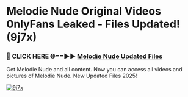 # Melodie Nude Original Videos 0nlyFans Leaked - Files Updated! (9j7x)

<h3>🔴 CLICK HERE 🌐==►► <a href="https://tinyurl.com/y5r63du9" rel="nofollow">Melodie Nude Updated Files</a></h3>

Get Melodie Nude and all content. Now you can access all videos and pictures of Melodie Nude. New Updated Files 2025!

[![9j7x](https://i.imgur.com/UVo9nyh.gif)](https://tinyurl.com/y5r63du9)
